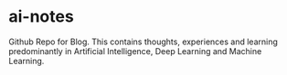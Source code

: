 # ai-notes

Github Repo for Blog. This contains thoughts, experiences and learning predominantly in Artificial Intelligence, Deep Learning and Machine Learning.